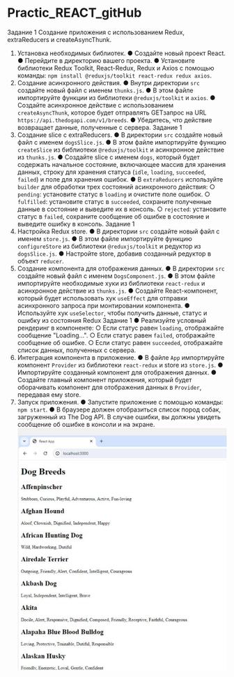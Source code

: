 # Practic_REACT_gitHub
Задание 1
Создание приложения с использованием Redux, extraReducers и createAsyncThunk.
1. Установка необходимых библиотек.
● Создайте новый проект React.
● Перейдите в директорию вашего проекта.
● Установите библиотеки Redux Toolkit, React-Redux, Redux и Axios с помощью команды: `npm install
@reduxjs/toolkit react-redux redux axios`.
2. Создание асинхронного действия.
● Внутри директории `src` создайте новый файл с именем `thunks.js`.
● В этом файле импортируйте функции из библиотеки `@reduxjs/toolkit` и `axios`.
● Создайте асинхронное действие с использованием `createAsyncThunk`, которое будет отправлять GETзапрос на URL `https://api.thedogapi.com/v1/breeds`.
● Убедитесь, что действие возвращает данные, полученные с сервера.
Задание 1
3. Создание slice с extraReducers.
● В директории `src` создайте новый файл с именем `dogsSlice.js`.
● В этом файле импортируйте функцию `createSlice` из библиотеки `@reduxjs/toolkit` и асинхронное
действие из `thunks.js`.
● Создайте slice с именем `dogs`, который будет содержать начальное состояние, включающее массив для
хранения данных, строку для хранения статуса (`idle`, `loading`, `succeeded`, `failed`) и поле для
хранения ошибок.
● В `extraReducers` используйте `builder` для обработки трех состояний асинхронного действия:
○ `pending`: установите статус в `loading` и очистите поле ошибок.
○ `fulfilled`: установите статус в `succeeded`, сохраните полученные данные в состояние и выведите их
в консоль.
○ `rejected`: установите статус в `failed`, сохраните сообщение об ошибке в состояние и выведите
ошибку в консоль.
Задание 1
4. Настройка Redux store.
● В директории `src` создайте новый файл с именем `store.js`.
● В этом файле импортируйте функцию `configureStore` из библиотеки `@reduxjs/toolkit` и редуктор из
`dogsSlice.js`.
● Настройте store, добавив созданный редуктор в объект `reducer`.
5. Создание компонента для отображения данных.
● В директории `src` создайте новый файл с именем `DogsComponent.js`.
● В этом файле импортируйте необходимые хуки из библиотеки `react-redux` и асинхронное действие из
`thunks.js`.
● Создайте React-компонент, который будет использовать хук `useEffect` для отправки асинхронного
запроса при монтировании компонента.
● Используйте хук `useSelector`, чтобы получить данные, статус и ошибку из состояния Redux
Задание 1
● Реализуйте условный рендеринг в компоненте:
○ Если статус равен `loading`, отображайте сообщение "Loading...".
○ Если статус равен `failed`, отображайте сообщение об ошибке.
○ Если статус равен `succeeded`, отображайте список данных, полученных с сервера.
6. Интеграция компонента в приложение.
● В файле `App` импортируйте компонент `Provider` из библиотеки `react-redux` и store из `store.js`.
● Импортируйте созданный компонент для отображения данных.
● Создайте главный компонент приложения, который будет оборачивать компонент для отображения
данных в `Provider`, передавая ему store.
7. Запуск приложения.
● Запустите приложение с помощью команды: `npm start`.
● В браузере должен отобразиться список пород собак, загруженный из The Dog API. В случае ошибки, вы
должны увидеть сообщение об ошибке в консоли и на экране.
![alt text](image.png)

